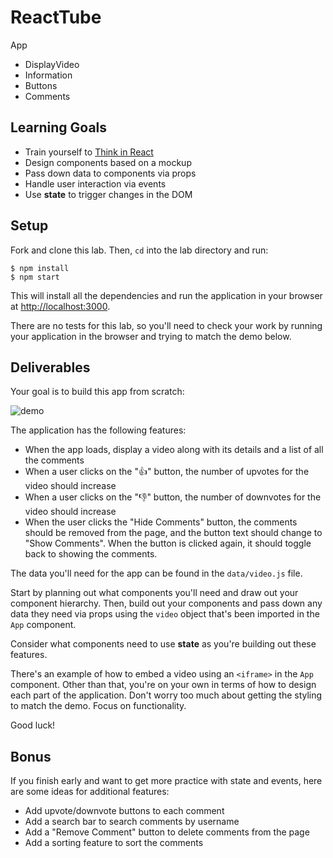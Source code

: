 # ReactTube

App
- DisplayVideo 
-   Information
-   Buttons
-   Comments

## Learning Goals

- Train yourself to
  [Think in React](https://reactjs.org/docs/thinking-in-react.html)
- Design components based on a mockup
- Pass down data to components via props
- Handle user interaction via events
- Use **state** to trigger changes in the DOM

## Setup

Fork and clone this lab. Then, `cd` into the lab directory and run:

```console
$ npm install
$ npm start
```

This will install all the dependencies and run the application in your browser
at [http://localhost:3000](http://localhost:3000).

There are no tests for this lab, so you'll need to check your work by running
your application in the browser and trying to match the demo below.

## Deliverables

Your goal is to build this app from scratch:

![demo](https://curriculum-content.s3.amazonaws.com/phase-2/react-hooks-state-events-pairing/demo.png)

The application has the following features:

- When the app loads, display a video along with its details and a list of all
  the comments
- When a user clicks on the "👍" button, the number of upvotes for the video
  should increase
- When a user clicks on the "👎" button, the number of downvotes for the video
  should increase
- When the user clicks the "Hide Comments" button, the comments should be
  removed from the page, and the button text should change to "Show Comments".
  When the button is clicked again, it should toggle back to showing the
  comments.

The data you'll need for the app can be found in the `data/video.js` file.

Start by planning out what components you'll need and draw out your component
hierarchy. Then, build out your components and pass down any data they need via
props using the `video` object that's been imported in the `App` component.

Consider what components need to use **state** as you're building out these
features.

There's an example of how to embed a video using an `<iframe>` in the `App`
component. Other than that, you're on your own in terms of how to design each
part of the application. Don't worry too much about getting the styling to match
the demo. Focus on functionality.

Good luck!

## Bonus

If you finish early and want to get more practice with state and events, here
are some ideas for additional features:

- Add upvote/downvote buttons to each comment
- Add a search bar to search comments by username
- Add a "Remove Comment" button to delete comments from the page
- Add a sorting feature to sort the comments
